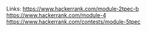 Links:
https://www.hackerrank.com/module-2tpec-b
https://www.hackerrank.com/module-4
https://www.hackerrank.com/contests/module-5tpec
